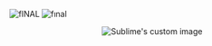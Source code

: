 ![fINAL](https://user-images.githubusercontent.com/60669304/107408288-d3678d00-6b1b-11eb-8243-7bc1edb70db5.PNG)
![fınal](https://user-images.githubusercontent.com/60669304/107406967-1aed1980-6b1a-11eb-99df-d6a1081eb08f.PNG)
<p align="center">
  <img src="https://user-images.githubusercontent.com/60669304/107408288-d3678d00-6b1b-11eb-8243-7bc1edb70db5.PNG" alt="Sublime's custom image"/>
</p>
